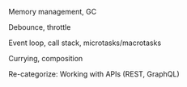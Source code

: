 Memory management, GC

Debounce, throttle

Event loop, call stack, microtasks/macrotasks

Currying, composition

Re-categorize: Working with APIs (REST, GraphQL)

